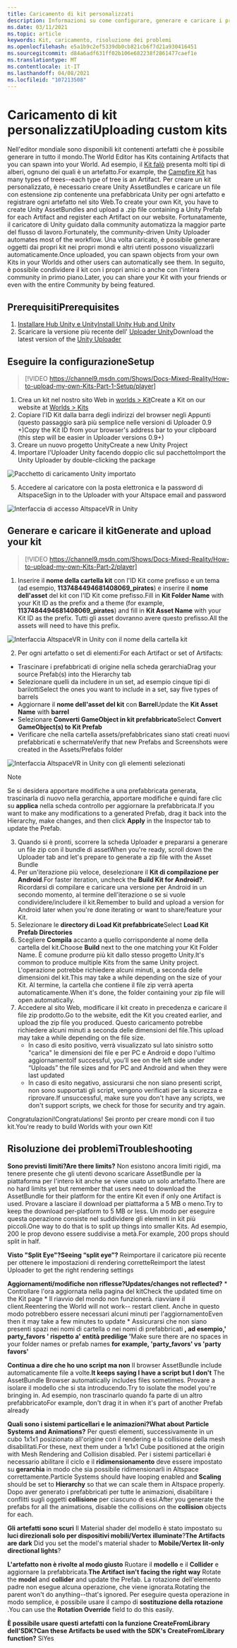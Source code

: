 ```yaml
---
title: Caricamento di kit personalizzati
description: Informazioni su come configurare, generare e caricare i propri kit personalizzati in AltspaceVR, oltre alla guida alla risoluzione dei problemi.
ms.date: 03/11/2021
ms.topic: article
keywords: Kit, caricamento, risoluzione dei problemi
ms.openlocfilehash: e5a1b9c2ef5339db0cb821cb6f7d21a930416451
ms.sourcegitcommit: d84a6adf631ff02b106e682238f2861477caef1e
ms.translationtype: MT
ms.contentlocale: it-IT
ms.lasthandoff: 04/08/2021
ms.locfileid: "107213508"
---
```

# <a name="uploading-custom-kits"></a><span data-ttu-id="94aba-104">Caricamento di kit personalizzati</span><span class="sxs-lookup"><span data-stu-id="94aba-104">Uploading custom kits</span></span>

<span data-ttu-id="94aba-105">Nell'editor mondiale sono disponibili kit contenenti artefatti che è possibile generare in tutto il mondo.</span><span class="sxs-lookup"><span data-stu-id="94aba-105">The World Editor has Kits containing Artifacts that you can spawn into your World.</span></span> <span data-ttu-id="94aba-106">Ad esempio, il [Kit falò](https://account.altvr.com/kits/993516233267609824) presenta molti tipi di alberi, ognuno dei quali è un artefatto.</span><span class="sxs-lookup"><span data-stu-id="94aba-106">For example, the [Campfire Kit](https://account.altvr.com/kits/993516233267609824) has many types of trees--each type of tree is an Artifact.</span></span> <span data-ttu-id="94aba-107">Per creare un kit personalizzato, è necessario creare Unity AssetBundles e caricare un file con estensione zip contenente una prefabbricata Unity per ogni artefatto e registrare ogni artefatto nel sito Web.</span><span class="sxs-lookup"><span data-stu-id="94aba-107">To create your own Kit, you have to create Unity AssetBundles and upload a .zip file containing a Unity Prefab for each Artifact and register each Artifact on our website.</span></span> <span data-ttu-id="94aba-108">Fortunatamente, il caricatore di Unity guidato dalla community automatizza la maggior parte del flusso di lavoro.</span><span class="sxs-lookup"><span data-stu-id="94aba-108">Fortunately, the community-driven Unity Uploader automates most of the workflow.</span></span> <span data-ttu-id="94aba-109">Una volta caricato, è possibile generare oggetti dai propri kit nei propri mondi e altri utenti possono visualizzarli automaticamente.</span><span class="sxs-lookup"><span data-stu-id="94aba-109">Once uploaded, you can spawn objects from your own Kits in your Worlds and other users can automatically see them.</span></span> <span data-ttu-id="94aba-110">In seguito, è possibile condividere il kit con i propri amici o anche con l'intera community in primo piano.</span><span class="sxs-lookup"><span data-stu-id="94aba-110">Later, you can share your Kit with your friends or even with the entire Community by being featured.</span></span>

## <a name="prerequisites"></a><span data-ttu-id="94aba-111">Prerequisiti</span><span class="sxs-lookup"><span data-stu-id="94aba-111">Prerequisites</span></span>

1. [<span data-ttu-id="94aba-112">Installare Hub Unity e Unity</span><span class="sxs-lookup"><span data-stu-id="94aba-112">Install Unity Hub and Unity</span></span>](world-building-toolkit-getting-started.md)
2. <span data-ttu-id="94aba-113">Scaricare la versione più recente dell' [Uploader Unity](https://altvr.com/download-latest-unity-uploader/)</span><span class="sxs-lookup"><span data-stu-id="94aba-113">Download the latest version of the [Unity Uploader](https://altvr.com/download-latest-unity-uploader/)</span></span>

## <a name="setup"></a><span data-ttu-id="94aba-114">Eseguire la configurazione</span><span class="sxs-lookup"><span data-stu-id="94aba-114">Setup</span></span> 

> [!VIDEO https://channel9.msdn.com/Shows/Docs-Mixed-Reality/How-to-upload-my-own-Kits-Part-1-Setup/player]

1. <span data-ttu-id="94aba-115">Crea un kit nel nostro sito Web in [worlds > Kit](https://account.altvr.com/kits)</span><span class="sxs-lookup"><span data-stu-id="94aba-115">Create a Kit on our website at [Worlds > Kits](https://account.altvr.com/kits)</span></span>
2. <span data-ttu-id="94aba-116">Copiare l'ID Kit dalla barra degli indirizzi del browser negli Appunti (questo passaggio sarà più semplice nelle versioni di Uploader 0.9 +)</span><span class="sxs-lookup"><span data-stu-id="94aba-116">Copy the Kit ID from your browser's address bar to your clipboard (this step will be easier in Uploader versions 0.9+)</span></span>
3. <span data-ttu-id="94aba-117">Creare un nuovo progetto Unity</span><span class="sxs-lookup"><span data-stu-id="94aba-117">Create a new Unity Project</span></span>
4. <span data-ttu-id="94aba-118">Importare l'Uploader Unity facendo doppio clic sul pacchetto</span><span class="sxs-lookup"><span data-stu-id="94aba-118">Import the Unity Uploader by double-clicking the package</span></span>

![Pacchetto di caricamento Unity importato](images/custom-kits-img-01.png)

5. <span data-ttu-id="94aba-120">Accedere al caricatore con la posta elettronica e la password di Altspace</span><span class="sxs-lookup"><span data-stu-id="94aba-120">Sign in to the Uploader with your Altspace email and password</span></span>

![Interfaccia di accesso AltspaceVR in Unity](images/custom-kits-img-02.png)

## <a name="generate-and-upload-your-kit"></a><span data-ttu-id="94aba-122">Generare e caricare il kit</span><span class="sxs-lookup"><span data-stu-id="94aba-122">Generate and upload your kit</span></span>

> [!VIDEO https://channel9.msdn.com/Shows/Docs-Mixed-Reality/How-to-upload-my-own-Kits-Part-2/player]

1. <span data-ttu-id="94aba-123">Inserire il **nome della cartella kit** con l'ID Kit come prefisso e un tema (ad esempio, **1137484494681408069_pirates**) e inserire il **nome dell'asset** del kit con l'ID Kit come prefisso.</span><span class="sxs-lookup"><span data-stu-id="94aba-123">Fill in **Kit Folder Name** with your Kit ID as the prefix and a theme (for example, **1137484494681408069_pirates**) and fill in **Kit Asset Name** with your Kit ID as the prefix.</span></span> <span data-ttu-id="94aba-124">Tutti gli asset dovranno avere questo prefisso.</span><span class="sxs-lookup"><span data-stu-id="94aba-124">All the assets will need to have this prefix.</span></span>

![Interfaccia AltspaceVR in Unity con il nome della cartella kit](images/custom-kits-img-03.png)

2. <span data-ttu-id="94aba-126">Per ogni artefatto o set di elementi:</span><span class="sxs-lookup"><span data-stu-id="94aba-126">For each Artifact or set of Artifacts:</span></span>
* <span data-ttu-id="94aba-127">Trascinare i prefabbricati di origine nella scheda gerarchia</span><span class="sxs-lookup"><span data-stu-id="94aba-127">Drag your source Prefab(s) into the Hierarchy tab</span></span>
* <span data-ttu-id="94aba-128">Selezionare quelli da includere in un set, ad esempio cinque tipi di barilotti</span><span class="sxs-lookup"><span data-stu-id="94aba-128">Select the ones you want to include in a set, say five types of barrels</span></span>
* <span data-ttu-id="94aba-129">Aggiornare il **nome dell'asset del kit** con **Barrel**</span><span class="sxs-lookup"><span data-stu-id="94aba-129">Update the **Kit Asset Name** with **barrel**</span></span>
* <span data-ttu-id="94aba-130">Selezionare **Converti GameObject in kit prefabbricato**</span><span class="sxs-lookup"><span data-stu-id="94aba-130">Select **Convert GameObject(s) to Kit Prefab**</span></span>
* <span data-ttu-id="94aba-131">Verificare che nella cartella assets/prefabbricates siano stati creati nuovi prefabbricati e schermate</span><span class="sxs-lookup"><span data-stu-id="94aba-131">Verify that new Prefabs and Screenshots were created in the Assets/Prefabs folder</span></span>

![Interfaccia AltspaceVR in Unity con gli elementi selezionati](images/custom-kits-img-04.png)

> [!NOTE]
> <span data-ttu-id="94aba-133">Se si desidera apportare modifiche a una prefabbricata generata, trascinarla di nuovo nella gerarchia, apportare modifiche e quindi fare clic su **applica** nella scheda controllo per aggiornare la prefabbricata.</span><span class="sxs-lookup"><span data-stu-id="94aba-133">If you want to make any modifications to a generated Prefab, drag it back into the Hierarchy, make changes, and then click **Apply** in the Inspector tab to update the Prefab.</span></span> 

3. <span data-ttu-id="94aba-134">Quando si è pronti, scorrere la scheda Uploader e prepararsi a generare un file zip con il bundle di asset</span><span class="sxs-lookup"><span data-stu-id="94aba-134">When you're ready, scroll down the Uploader tab and let's prepare to generate a zip file with the Asset Bundle</span></span>
4. <span data-ttu-id="94aba-135">Per un'iterazione più veloce, deselezionare il **Kit di compilazione per Android**.</span><span class="sxs-lookup"><span data-stu-id="94aba-135">For faster iteration, uncheck the **Build Kit for Android?**.</span></span> <span data-ttu-id="94aba-136">Ricordarsi di compilare e caricare una versione per Android in un secondo momento, al termine dell'iterazione o se si vuole condividere/includere il kit.</span><span class="sxs-lookup"><span data-stu-id="94aba-136">Remember to build and upload a version for Android later when you're done iterating or want to share/feature your Kit.</span></span> 
5. <span data-ttu-id="94aba-137">Selezionare le **directory di Load Kit prefabbricate**</span><span class="sxs-lookup"><span data-stu-id="94aba-137">Select **Load Kit Prefab Directories**</span></span>
6. <span data-ttu-id="94aba-138">Scegliere **Compila** accanto a quello corrispondente al nome della cartella del kit.</span><span class="sxs-lookup"><span data-stu-id="94aba-138">Choose **Build** next to the one matching your Kit Folder Name.</span></span> <span data-ttu-id="94aba-139">È comune produrre più kit dallo stesso progetto Unity.</span><span class="sxs-lookup"><span data-stu-id="94aba-139">It's common to produce multiple Kits from the same Unity project.</span></span> <span data-ttu-id="94aba-140">L'operazione potrebbe richiedere alcuni minuti, a seconda delle dimensioni del kit.</span><span class="sxs-lookup"><span data-stu-id="94aba-140">This may take a while depending on the size of your Kit.</span></span> <span data-ttu-id="94aba-141">Al termine, la cartella che contiene il file zip verrà aperta automaticamente.</span><span class="sxs-lookup"><span data-stu-id="94aba-141">When it's done, the folder containing your zip file will open automatically.</span></span> 
7. <span data-ttu-id="94aba-142">Accedere al sito Web, modificare il kit creato in precedenza e caricare il file zip prodotto.</span><span class="sxs-lookup"><span data-stu-id="94aba-142">Go to the website, edit the Kit you created earlier, and upload the zip file you produced.</span></span> <span data-ttu-id="94aba-143">Questo caricamento potrebbe richiedere alcuni minuti a seconda delle dimensioni del file.</span><span class="sxs-lookup"><span data-stu-id="94aba-143">This upload may take a while depending on the file size.</span></span>
    * <span data-ttu-id="94aba-144">In caso di esito positivo, verrà visualizzato sul lato sinistro sotto "carica" le dimensioni dei file e per PC e Android e dopo l'ultimo aggiornamento</span><span class="sxs-lookup"><span data-stu-id="94aba-144">If successful, you’ll see on the left side under “Uploads” the file sizes and for PC and Android and when they were last updated</span></span>
    * <span data-ttu-id="94aba-145">In caso di esito negativo, assicurarsi che non siano presenti script, non sono supportati gli script, vengono verificati per la sicurezza e riprovare.</span><span class="sxs-lookup"><span data-stu-id="94aba-145">If unsuccessful, make sure you don't have any scripts, we don't support scripts, we check for those for security and try again.</span></span>

<span data-ttu-id="94aba-146">Congratulazioni!</span><span class="sxs-lookup"><span data-stu-id="94aba-146">Congratulations!</span></span> <span data-ttu-id="94aba-147">Sei pronto per creare mondi con il tuo kit.</span><span class="sxs-lookup"><span data-stu-id="94aba-147">You're ready to build Worlds with your own Kit!</span></span>

## <a name="troubleshooting"></a><span data-ttu-id="94aba-148">Risoluzione dei problemi</span><span class="sxs-lookup"><span data-stu-id="94aba-148">Troubleshooting</span></span> 

<span data-ttu-id="94aba-149">**Sono previsti limiti?**</span><span class="sxs-lookup"><span data-stu-id="94aba-149">**Are there limits?**</span></span>
<span data-ttu-id="94aba-150">Non esistono ancora limiti rigidi, ma tenere presente che gli utenti devono scaricare AssetBundle per la piattaforma per l'intero kit anche se viene usato un solo artefatto.</span><span class="sxs-lookup"><span data-stu-id="94aba-150">There are no hard limits yet but remember that users need to download the AssetBundle for their platform for the entire Kit even if only one Artifact is used.</span></span> <span data-ttu-id="94aba-151">Provare a lasciare il download per piattaforma a 5 MB o meno.</span><span class="sxs-lookup"><span data-stu-id="94aba-151">Try to keep the download per-platform to 5 MB or less.</span></span> <span data-ttu-id="94aba-152">Un modo per eseguire questa operazione consiste nel suddividere gli elementi in kit più piccoli.</span><span class="sxs-lookup"><span data-stu-id="94aba-152">One way to do that is to split up things into smaller Kits.</span></span> <span data-ttu-id="94aba-153">Ad esempio, 200 le prop devono essere suddivise a metà.</span><span class="sxs-lookup"><span data-stu-id="94aba-153">For example, 200 props should split in half.</span></span> 

<span data-ttu-id="94aba-154">**Visto "Split Eye"?**</span><span class="sxs-lookup"><span data-stu-id="94aba-154">**Seeing “split eye”?**</span></span>
<span data-ttu-id="94aba-155">Reimportare il caricatore più recente per ottenere le impostazioni di rendering corrette</span><span class="sxs-lookup"><span data-stu-id="94aba-155">Reimport the latest Uploader to get the right rendering settings</span></span>

<span data-ttu-id="94aba-156">**Aggiornamenti/modifiche non riflesse?**</span><span class="sxs-lookup"><span data-stu-id="94aba-156">**Updates/changes not reflected?**</span></span>
    * <span data-ttu-id="94aba-157">Controllare l'ora aggiornata nella pagina del kit</span><span class="sxs-lookup"><span data-stu-id="94aba-157">Check the updated time on the Kit page</span></span>
    * <span data-ttu-id="94aba-158">Il riavvio del mondo non funzionerà. riavviare il client.</span><span class="sxs-lookup"><span data-stu-id="94aba-158">Reentering the World will not work-- restart client.</span></span> <span data-ttu-id="94aba-159">Anche in questo modo potrebbero essere necessari alcuni minuti per l'aggiornamento</span><span class="sxs-lookup"><span data-stu-id="94aba-159">Even then it may take a few minutes to update</span></span>
    * <span data-ttu-id="94aba-160">Assicurarsi che non siano presenti spazi nei nomi di cartella o nei nomi di prefabbricati **, ad esempio,' party_favors ' rispetto a' entità predilige '**</span><span class="sxs-lookup"><span data-stu-id="94aba-160">Make sure there are no spaces in your folder names or prefab names **for example, 'party_favors' vs 'party favors'**</span></span>

<span data-ttu-id="94aba-161">**Continua a dire che ho uno script ma non** Il browser AssetBundle include automaticamente file a volte.</span><span class="sxs-lookup"><span data-stu-id="94aba-161">**It keeps saying I have a script but I don't** The AssetBundle Browser automatically includes files sometimes.</span></span> <span data-ttu-id="94aba-162">Provare a isolare il modello che si sta introducendo.</span><span class="sxs-lookup"><span data-stu-id="94aba-162">Try to isolate the model you're bringing in.</span></span> <span data-ttu-id="94aba-163">Ad esempio, non trascinarlo quando fa parte di un altro prefabbricato</span><span class="sxs-lookup"><span data-stu-id="94aba-163">For example, don't drag it in when it's part of another Prefab already</span></span>

<span data-ttu-id="94aba-164">**Quali sono i sistemi particellari e le animazioni?**</span><span class="sxs-lookup"><span data-stu-id="94aba-164">**What about Particle Systems and Animations?**</span></span>
<span data-ttu-id="94aba-165">Per questi elementi, successivamente in un cubo 1x1x1 posizionato all'origine con il rendering e la collisione della mesh disabilitati.</span><span class="sxs-lookup"><span data-stu-id="94aba-165">For these, next them under a 1x1x1 Cube positioned at the origin with Mesh Rendering and Collision disabled.</span></span> <span data-ttu-id="94aba-166">Per i sistemi particellari è necessario abilitare il ciclo e il **ridimensionamento** deve essere impostato su **gerarchia** in modo che sia possibile ridimensionarli in Altspace correttamente.</span><span class="sxs-lookup"><span data-stu-id="94aba-166">Particle Systems should have looping enabled and **Scaling** should be set to **Hierarchy** so that we can scale them in Altspace properly.</span></span> <span data-ttu-id="94aba-167">Dopo aver generato i prefabbricati per tutte le animazioni, disabilitare i conflitti sugli oggetti **collisione** per ciascuno di essi.</span><span class="sxs-lookup"><span data-stu-id="94aba-167">After you generate the prefabs for all the animations, disable the collisions on the **collision** objects for each.</span></span>

<span data-ttu-id="94aba-168">**Gli artefatti sono scuri** Il Material shader del modello è stato impostato su **luci direzionali solo per dispositivi mobili/Vertex illuminate**?</span><span class="sxs-lookup"><span data-stu-id="94aba-168">**The Artifacts are dark** Did you set the model's material shader to **Mobile/Vertex lit-only directional lights**?</span></span>

<span data-ttu-id="94aba-169">**L'artefatto non è rivolte al modo giusto** Ruotare il **modello** e il **Collider** e aggiornare la prefabbricata.</span><span class="sxs-lookup"><span data-stu-id="94aba-169">**The Artifact isn't facing the right way** Rotate the **model** and **collider** and update the Prefab.</span></span> <span data-ttu-id="94aba-170">La rotazione dell'elemento padre non esegue alcuna operazione, che viene ignorata.</span><span class="sxs-lookup"><span data-stu-id="94aba-170">Rotating the parent won't do anything--that's ignored.</span></span> <span data-ttu-id="94aba-171">Per eseguire questa operazione in modo semplice, è possibile usare il campo di **sostituzione della rotazione** .</span><span class="sxs-lookup"><span data-stu-id="94aba-171">You can use the **Rotation Override** field to do this easily.</span></span>

<span data-ttu-id="94aba-172">**È possibile usare questi artefatti con la funzione **CreateFromLibrary** dell'SDK?**</span><span class="sxs-lookup"><span data-stu-id="94aba-172">**Can these Artifacts be used with the SDK's **CreateFromLibrary** function?**</span></span>
<span data-ttu-id="94aba-173">Sì</span><span class="sxs-lookup"><span data-stu-id="94aba-173">Yes</span></span>